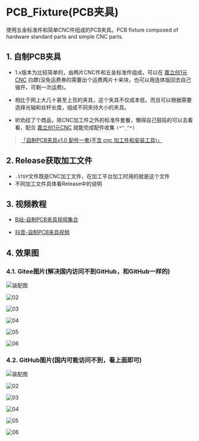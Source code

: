 # PCB_Fixture(PCB夹具)
使用五金标准件和简单CNC件组成的PCB夹具。PCB fixture composed of hardware standard parts and simple CNC parts.

## 1. 自制PCB夹具

- 1.x版本为比较简单的，由两片CNC件和五金标准件组成，可以在 [嘉立创1元CNC](https://www.jlc-cnc.com/ac/ACUHiDI0/CPWXDXgd) 白嫖(没免运费券的需要出个运费两片十来块，也可以用连体版回去自己锯开，可剩一次运费)。

- 相比于网上大几十甚至上百的夹具，这个夹具不仅成本低，而且可以根据需要选择光轴和丝杆长度，组成不同夹持大小的夹具。

- 听劝挂了个商品，除CNC加工件之外的标准件套餐，懒得自己鼓捣的可以去看看，配合 [嘉立创1元CNC](https://www.jlc-cnc.com/ac/ACUHiDI0/CPWXDXgd) 就能完成配件收集 `(*^_^*)`

> [「自制PCB夹具v1.0 配件一套(不含 cnc 加工件和安装工具)」](http://e.tb.cn/h.gAQCwxIyroVmxB7?tk=MRA93pnvb30)

## 2. Release获取加工文件

- `.STEP`文件既是CNC加工文件，在加工平台加工时用的就是这个文件
- 不同加工文件具体看Release中的说明

## 3. 视频教程

- [B站-自制PCB夹具视频集合](https://www.bilibili.com/list/646334431)

- [抖音-自制PCB夹具视频](https://v.douyin.com/iAJgrt8c/)

## 4. 效果图

### 4.1. Gitee图片(解决国内访问不到GitHub，和GitHub一样的)

![装配图](https://gitee.com/hellozbk/PCB_Fixture/raw/v1.x/vx_images/01.png)

![02](https://gitee.com/hellozbk/PCB_Fixture/raw/v1.x/vx_images/02.jpg)

![03](https://gitee.com/hellozbk/PCB_Fixture/raw/v1.x/vx_images/03.jpg)

![04](https://gitee.com/hellozbk/PCB_Fixture/raw/v1.x/vx_images/04.jpg)

![05](https://gitee.com/hellozbk/PCB_Fixture/raw/v1.x/vx_images/05.jpg)

![06](https://gitee.com/hellozbk/PCB_Fixture/raw/v1.x/vx_images/06.jpg)

### 4.2. GitHub图片(国内可能访问不到，看上面即可)

![装配图](https://github.com/zhangbokang/PCB_Fixture/blob/v1.x/vx_images/01.png)

![02](https://github.com/zhangbokang/PCB_Fixture/blob/v1.x/vx_images/02.jpg)

![03](https://github.com/zhangbokang/PCB_Fixture/blob/v1.x/vx_images/03.jpg)

![04](https://github.com/zhangbokang/PCB_Fixture/blob/v1.x/vx_images/04.jpg)

![05](https://github.com/zhangbokang/PCB_Fixture/blob/v1.x/vx_images/05.jpg)

![06](https://github.com/zhangbokang/PCB_Fixture/blob/v1.x/vx_images/06.jpg)
